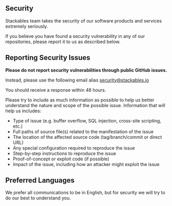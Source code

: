 ## Security

Stackables team takes the security of our software products and services extremely seriously.

If you believe you have found a security vulnerability in any of our repositories, please report it to us as described below.

## Reporting Security Issues

**Please do not report security vulnerabilities through public GitHub issues.**

Instead, please use the following email alias security@stackables.io

You should receive a response within 48 hours.

Please try to include as much information as possible to help us better understand the nature and scope of the possible issue. Information that will help us includes:

  * Type of issue (e.g. buffer overflow, SQL injection, cross-site scripting, etc.)
  * Full paths of source file(s) related to the manifestation of the issue
  * The location of the affected source code (tag/branch/commit or direct URL)
  * Any special configuration required to reproduce the issue
  * Step-by-step instructions to reproduce the issue
  * Proof-of-concept or exploit code (if possible)
  * Impact of the issue, including how an attacker might exploit the issue

## Preferred Languages

We prefer all communications to be in English, but for security we will try to do our best to understand you.
